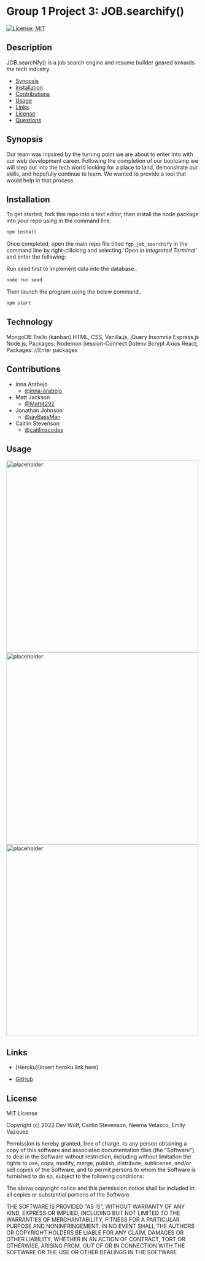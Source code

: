 # Group 1 Project 3: JOB.searchify()

[![License: MIT](https://img.shields.io/badge/License-MIT-yellow.svg)](https://opensource.org/licenses/MIT)

## Description

JOB.searchify() is a job search engine and resume builder geared towards the tech industry.

-   [Synopsis](#Synopsis)
-   [Installation](#Installation)
-   [Contributions](#Contributions)
-   [Usage](#Usage)
-   [Links](#Links)
-   [License](#License)
-   [Questions](#Questions)

## Synopsis

Our team was inpsired by the turning point we are about to enter into with our web development career. Following the completion of our bootcamp we will step out into the tech world looking for a place to land, demonstrate our skills, and hopefully continue to learn. We wanted to provide a tool that would help in that process.

## Installation

To get started, fork this repo into a text editor, then install the node package into your repo using in the command line.

```bash
npm install
```

Once completed, open the main repo file titled `fgp_job_searchify` in the command line by right-clilcking and selecting '*Open in Integrated Terminal*' and enter the following:

Run seed first to implement data into the database..

```bash
node run seed
```
Then launch the program using the below command..

```bash
npm start
```

## Technology

MongoDB
Trello (kanban)
HTML, CSS, Vanilla.js, jQuery
Insomnia
Express.js
Node.js;
Packages:
Nodemon
Session-Connect
Dotenv
Bcrypt
Axios
React;
Packages:
//Enter packages


## Contributions

- Inna Arabejo
    - [@inna-arabejo](https://github.com/inna-arabejo)
- Matt Jackson
    - [@Matt4292](https://github.com/Matt4292)
- Jonathan Johnson
    - [@jayBassMan](https://github.com/jayBassMan)
- Caitlin Stevenson
    - [@caitlinscodes](https://github.com/caitlinscodes)


## Usage

<img src="placeholder" width= 500px alt="placeholder" />

<img src="placeholder" width= 500px alt="placeholder" />

<img src="placeholder" width= 500px alt="placeholder" />

## Links 

- [Heroku](insert heroku link here)

- [GitHub](https://github.com/caitlinscodes/fgp_job_searchify)


## License

MIT License

Copyright (c) 2022 Dev Wulf, Caitlin Stevenson, Neema Velasco, Emily Vazquez

Permission is hereby granted, free of charge, to any person obtaining a copy
of this software and associated documentation files (the "Software"), to deal
in the Software without restriction, including without limitation the rights
to use, copy, modify, merge, publish, distribute, sublicense, and/or sell
copies of the Software, and to permit persons to whom the Software is
furnished to do so, subject to the following conditions:

The above copyright notice and this permission notice shall be included in all
copies or substantial portions of the Software.

THE SOFTWARE IS PROVIDED "AS IS", WITHOUT WARRANTY OF ANY KIND, EXPRESS OR
IMPLIED, INCLUDING BUT NOT LIMITED TO THE WARRANTIES OF MERCHANTABILITY,
FITNESS FOR A PARTICULAR PURPOSE AND NONINFRINGEMENT. IN NO EVENT SHALL THE
AUTHORS OR COPYRIGHT HOLDERS BE LIABLE FOR ANY CLAIM, DAMAGES OR OTHER
LIABILITY, WHETHER IN AN ACTION OF CONTRACT, TORT OR OTHERWISE, ARISING FROM,
OUT OF OR IN CONNECTION WITH THE SOFTWARE OR THE USE OR OTHER DEALINGS IN THE
SOFTWARE.